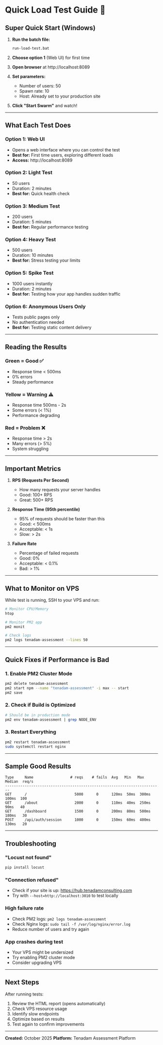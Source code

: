 # Quick Load Test Guide 🚀

## Super Quick Start (Windows)

1. **Run the batch file:**
   ```cmd
   run-load-test.bat
   ```

2. **Choose option 1** (Web UI) for first time

3. **Open browser** at http://localhost:8089

4. **Set parameters:**
   - Number of users: 50
   - Spawn rate: 10
   - Host: Already set to your production site

5. **Click "Start Swarm"** and watch!

---

## What Each Test Does

### Option 1: Web UI
- Opens a web interface where you can control the test
- **Best for:** First time users, exploring different loads
- **Access:** http://localhost:8089

### Option 2: Light Test
- 50 users
- Duration: 2 minutes
- **Best for:** Quick health check

### Option 3: Medium Test
- 200 users
- Duration: 5 minutes
- **Best for:** Regular performance testing

### Option 4: Heavy Test
- 500 users
- Duration: 10 minutes
- **Best for:** Stress testing your limits

### Option 5: Spike Test
- 1000 users instantly
- Duration: 2 minutes
- **Best for:** Testing how your app handles sudden traffic

### Option 6: Anonymous Users Only
- Tests public pages only
- No authentication needed
- **Best for:** Testing static content delivery

---

## Reading the Results

### Green = Good ✅
- Response time < 500ms
- 0% errors
- Steady performance

### Yellow = Warning ⚠️
- Response time 500ms - 2s
- Some errors (< 1%)
- Performance degrading

### Red = Problem ❌
- Response time > 2s
- Many errors (> 5%)
- System struggling

---

## Important Metrics

1. **RPS (Requests Per Second)**
   - How many requests your server handles
   - Good: 100+ RPS
   - Great: 500+ RPS

2. **Response Time (95th percentile)**
   - 95% of requests should be faster than this
   - Good: < 500ms
   - Acceptable: < 1s
   - Slow: > 2s

3. **Failure Rate**
   - Percentage of failed requests
   - Good: 0%
   - Acceptable: < 0.1%
   - Bad: > 1%

---

## What to Monitor on VPS

While test is running, SSH to your VPS and run:

```bash
# Monitor CPU/Memory
htop

# Monitor PM2 app
pm2 monit

# Check logs
pm2 logs tenadam-assessment --lines 50
```

---

## Quick Fixes if Performance is Bad

### 1. Enable PM2 Cluster Mode
```bash
pm2 delete tenadam-assessment
pm2 start npm --name "tenadam-assessment" -i max -- start
pm2 save
```

### 2. Check if Build is Optimized
```bash
# Should be in production mode
pm2 env tenadam-assessment | grep NODE_ENV
```

### 3. Restart Everything
```bash
pm2 restart tenadam-assessment
sudo systemctl restart nginx
```

---

## Sample Good Results

```
Type     Name                 # reqs    # fails  Avg   Min   Max  Median  req/s
------------------------------------------------------------------------
GET      /                      5000      0      120ms  50ms  300ms  100ms  100
GET      /about                 2000      0      110ms  40ms  250ms   90ms   40
GET      /dashboard             1500      0      200ms  80ms  500ms  180ms   30
POST     /api/auth/session      1000      0      150ms  60ms  400ms  130ms   20
```

---

## Troubleshooting

### "Locust not found"
```bash
pip install locust
```

### "Connection refused"
- Check if your site is up: https://hub.tenadamconsulting.com
- Try with `--host=http://localhost:3010` to test locally

### High failure rate
- Check PM2 logs: `pm2 logs tenadam-assessment`
- Check Nginx logs: `sudo tail -f /var/log/nginx/error.log`
- Reduce number of users and try again

### App crashes during test
- Your VPS might be undersized
- Try enabling PM2 cluster mode
- Consider upgrading VPS

---

## Next Steps

After running tests:
1. Review the HTML report (opens automatically)
2. Check VPS resource usage
3. Identify slow endpoints
4. Optimize based on results
5. Test again to confirm improvements

---

**Created:** October 2025
**Platform:** Tenadam Assessment Platform





